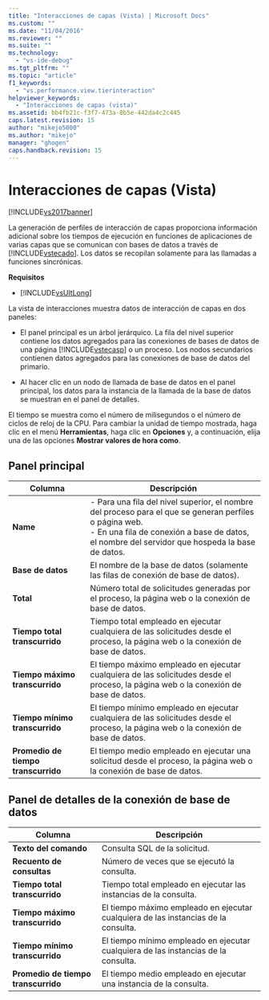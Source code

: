 ```yaml
---
title: "Interacciones de capas (Vista) | Microsoft Docs"
ms.custom: ""
ms.date: "11/04/2016"
ms.reviewer: ""
ms.suite: ""
ms.technology: 
  - "vs-ide-debug"
ms.tgt_pltfrm: ""
ms.topic: "article"
f1_keywords: 
  - "vs.performance.view.tierinteraction"
helpviewer_keywords: 
  - "Interacciones de capas (vista)"
ms.assetid: bb4fb21c-f3f7-473a-8b5e-442da4c2c445
caps.latest.revision: 15
author: "mikejo5000"
ms.author: "mikejo"
manager: "ghogen"
caps.handback.revision: 15
---
```

# Interacciones de capas (Vista)
[!INCLUDE[vs2017banner](../code-quality/includes/vs2017banner.md)]

La generación de perfiles de interacción de capas proporciona información adicional sobre los tiempos de ejecución en funciones de aplicaciones de varias capas que se comunican con bases de datos a través de [!INCLUDE[vstecado](../data-tools/includes/vstecado_md.md)].  Los datos se recopilan solamente para las llamadas a funciones sincrónicas.  
  
 **Requisitos**  
  
-   [!INCLUDE[vsUltLong](../code-quality/includes/vsultlong_md.md)]  
  
 La vista de interacciones muestra datos de interacción de capas en dos paneles:  
  
-   El panel principal es un árbol jerárquico.  La fila del nivel superior contiene los datos agregados para las conexiones de bases de datos de una página [!INCLUDE[vstecasp](../code-quality/includes/vstecasp_md.md)] o un proceso.  Los nodos secundarios contienen datos agregados para las conexiones de base de datos del primario.  
  
-   Al hacer clic en un nodo de llamada de base de datos en el panel principal, los datos para la instancia de la llamada de la base de datos se muestran en el panel de detalles.  
  
 El tiempo se muestra como el número de milisegundos o el número de ciclos de reloj de la CPU.  Para cambiar la unidad de tiempo mostrada, haga clic en el menú **Herramientas**, haga clic en **Opciones** y, a continuación, elija una de las opciones **Mostrar valores de hora como**.  
  
## Panel principal  
  
|Columna|Descripción|  
|-------------|-----------------|  
|**Name**|-   Para una fila del nivel superior, el nombre del proceso para el que se generan perfiles o página web.<br />-   En una fila de conexión a base de datos, el nombre del servidor que hospeda la base de datos.|  
|**Base de datos**|El nombre de la base de datos \(solamente las filas de conexión de base de datos\).|  
|**Total**|Número total de solicitudes generadas por el proceso, la página web o la conexión de base de datos.|  
|**Tiempo total transcurrido**|Tiempo total empleado en ejecutar cualquiera de las solicitudes desde el proceso, la página web o la conexión de base de datos.|  
|**Tiempo máximo transcurrido**|El tiempo máximo empleado en ejecutar cualquiera de las solicitudes desde el proceso, la página web o la conexión de base de datos.|  
|**Tiempo mínimo transcurrido**|El tiempo mínimo empleado en ejecutar cualquiera de las solicitudes desde el proceso, la página web o la conexión de base de datos.|  
|**Promedio de tiempo transcurrido**|El tiempo medio empleado en ejecutar una solicitud desde el proceso, la página web o la conexión de base de datos.|  
  
## Panel de detalles de la conexión de base de datos  
  
|Columna|Descripción|  
|-------------|-----------------|  
|**Texto del comando**|Consulta SQL de la solicitud.|  
|**Recuento de consultas**|Número de veces que se ejecutó la consulta.|  
|**Tiempo total transcurrido**|Tiempo total empleado en ejecutar las instancias de la consulta.|  
|**Tiempo máximo transcurrido**|El tiempo máximo empleado en ejecutar cualquiera de las instancias de la consulta.|  
|**Tiempo mínimo transcurrido**|El tiempo mínimo empleado en ejecutar cualquiera de las instancias de la consulta.|  
|**Promedio de tiempo transcurrido**|El tiempo medio empleado en ejecutar una instancia de la consulta.|